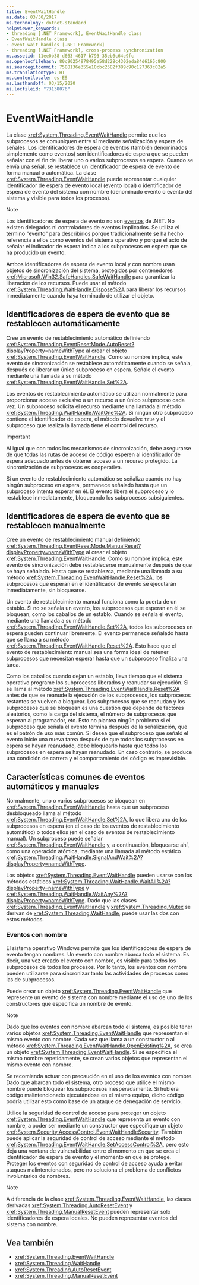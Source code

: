 ```yaml
---
title: EventWaitHandle
ms.date: 03/30/2017
ms.technology: dotnet-standard
helpviewer_keywords:
- threading [.NET Framework], EventWaitHandle class
- EventWaitHandle class
- event wait handles [.NET Framework]
- threading [.NET Framework], cross-process synchronization
ms.assetid: 11ee0b38-d663-4617-b793-35eb6c64e9fc
ms.openlocfilehash: 80c90254978495a58d228c4302eda84d6165c800
ms.sourcegitcommit: 7588136e355e10cbc2582f389c90c127363c02a5
ms.translationtype: HT
ms.contentlocale: es-ES
ms.lasthandoff: 03/15/2020
ms.locfileid: "73138076"
---
```

# <a name="eventwaithandle"></a>EventWaitHandle
La clase <xref:System.Threading.EventWaitHandle> permite que los subprocesos se comuniquen entre sí mediante señalización y espera de señales. Los identificadores de espera de eventos (también denominados simplemente como eventos) son identificadores de espera que se pueden señalar con el fin de liberar uno o varios subprocesos en espera. Cuando se envía una señal, se restablece un identificador de espera de evento de forma manual o automática. La clase <xref:System.Threading.EventWaitHandle> puede representar cualquier identificador de espera de evento local (evento local) o identificador de espera de evento del sistema con nombre (denominado evento o evento del sistema y visible para todos los procesos).  
  
> [!NOTE]
> Los identificadores de espera de evento no son [eventos](../events/index.md) de .NET. No existen delegados ni controladores de eventos implicados. Se utiliza el término "evento" para describirlos porque tradicionalmente se ha hecho referencia a ellos como eventos del sistema operativo y porque el acto de señalar el indicador de espera indica a los subprocesos en espera que se ha producido un evento.  
  
 Ambos identificadores de espera de evento local y con nombre usan objetos de sincronización del sistema, protegidos por contenedores <xref:Microsoft.Win32.SafeHandles.SafeWaitHandle> para garantizar la liberación de los recursos. Puede usar el método <xref:System.Threading.WaitHandle.Dispose%2A> para liberar los recursos inmediatamente cuando haya terminado de utilizar el objeto.  
  
## <a name="event-wait-handles-that-reset-automatically"></a>Identificadores de espera de evento que se restablecen automáticamente  
 Cree un evento de restablecimiento automático definiendo <xref:System.Threading.EventResetMode.AutoReset?displayProperty=nameWithType> al crear el objeto <xref:System.Threading.EventWaitHandle>. Como su nombre implica, este evento de sincronización se restablece automáticamente cuando se señala, después de liberar un único subproceso en espera. Señale el evento mediante una llamada a su método <xref:System.Threading.EventWaitHandle.Set%2A>.  
  
 Los eventos de restablecimiento automático se utilizan normalmente para proporcionar acceso exclusivo a un recurso a un único subproceso cada vez. Un subproceso solicita el recurso mediante una llamada al método <xref:System.Threading.WaitHandle.WaitOne%2A>. Si ningún otro subproceso contiene el identificador de espera, el método devuelve `true` y el subproceso que realiza la llamada tiene el control del recurso.  
  
> [!IMPORTANT]
> Al igual que con todos los mecanismos de sincronización, debe asegurarse de que todas las rutas de acceso de código esperen al identificador de espera adecuado antes de obtener acceso a un recurso protegido. La sincronización de subprocesos es cooperativa.  
  
 Si un evento de restablecimiento automático se señaliza cuando no hay ningún subproceso en espera, permanece señalado hasta que un subproceso intenta esperar en él. El evento libera el subproceso y lo restablece inmediatamente, bloqueando los subprocesos subsiguientes.  
  
## <a name="event-wait-handles-that-reset-manually"></a>Identificadores de espera de evento que se restablecen manualmente  
 Cree un evento de restablecimiento manual definiendo <xref:System.Threading.EventResetMode.ManualReset?displayProperty=nameWithType> al crear el objeto <xref:System.Threading.EventWaitHandle>. Como su nombre implica, este evento de sincronización debe restablecerse manualmente después de que se haya señalado. Hasta que se restablezca, mediante una llamada a su método <xref:System.Threading.EventWaitHandle.Reset%2A>, los subprocesos que esperan en el identificador de evento se ejecutarán inmediatamente, sin bloquearse.  
  
 Un evento de restablecimiento manual funciona como la puerta de un establo. Si no se señala un evento, los subprocesos que esperan en él se bloquean, como los caballos de un establo. Cuando se señala el evento, mediante una llamada a su método <xref:System.Threading.EventWaitHandle.Set%2A>, todos los subprocesos en espera pueden continuar libremente. El evento permanece señalado hasta que se llama a su método <xref:System.Threading.EventWaitHandle.Reset%2A>. Esto hace que el evento de restablecimiento manual sea una forma ideal de retener subprocesos que necesitan esperar hasta que un subproceso finaliza una tarea.  
  
 Como los caballos cuando dejan un establo, lleva tiempo que el sistema operativo programe los subprocesos liberados y reanudar su ejecución. Si se llama al método <xref:System.Threading.EventWaitHandle.Reset%2A> antes de que se reanude la ejecución de los subprocesos, los subprocesos restantes se vuelven a bloquear. Los subprocesos que se reanudan y los subprocesos que se bloquean es una cuestión que depende de factores aleatorios, como la carga del sistema, el número de subprocesos que esperan al programador, etc. Esto no plantea ningún problema si el subproceso que señala el evento termina después de la señalización, que es el patrón de uso más común. Si desea que el subproceso que señaló el evento inicie una nueva tarea después de que todos los subprocesos en espera se hayan reanudado, debe bloquearlo hasta que todos los subprocesos en espera se hayan reanudado. En caso contrario, se produce una condición de carrera y el comportamiento del código es imprevisible.  
  
## <a name="features-common-to-automatic-and-manual-events"></a>Características comunes de eventos automáticos y manuales  
 Normalmente, uno o varios subprocesos se bloquean en <xref:System.Threading.EventWaitHandle> hasta que un subproceso desbloqueado llama al método <xref:System.Threading.EventWaitHandle.Set%2A>, lo que libera uno de los subprocesos en espera (en el caso de los eventos de restablecimiento automático) o todos ellos (en el caso de eventos de restablecimiento manual). Un subproceso puede señalar <xref:System.Threading.EventWaitHandle> y, a continuación, bloquearse ahí, como una operación atómica, mediante una llamada al método estático <xref:System.Threading.WaitHandle.SignalAndWait%2A?displayProperty=nameWithType>.  
  
 Los objetos <xref:System.Threading.EventWaitHandle> pueden usarse con los métodos estáticos <xref:System.Threading.WaitHandle.WaitAll%2A?displayProperty=nameWithType> y <xref:System.Threading.WaitHandle.WaitAny%2A?displayProperty=nameWithType>. Dado que las clases <xref:System.Threading.EventWaitHandle> y <xref:System.Threading.Mutex> se derivan de <xref:System.Threading.WaitHandle>, puede usar las dos con estos métodos.  
  
### <a name="named-events"></a>Eventos con nombre  
 El sistema operativo Windows permite que los identificadores de espera de evento tengan nombres. Un evento con nombre abarca todo el sistema. Es decir, una vez creado el evento con nombre, es visible para todos los subprocesos de todos los procesos. Por lo tanto, los eventos con nombre pueden utilizarse para sincronizar tanto las actividades de procesos como las de subprocesos.  
  
 Puede crear un objeto <xref:System.Threading.EventWaitHandle> que represente un evento de sistema con nombre mediante el uso de uno de los constructores que especifica un nombre de evento.  
  
> [!NOTE]
> Dado que los eventos con nombre abarcan todo el sistema, es posible tener varios objetos <xref:System.Threading.EventWaitHandle> que representan el mismo evento con nombre. Cada vez que llama a un constructor o al método <xref:System.Threading.EventWaitHandle.OpenExisting%2A>, se crea un objeto <xref:System.Threading.EventWaitHandle>. Si se especifica el mismo nombre repetidamente, se crean varios objetos que representan el mismo evento con nombre.  
  
 Se recomienda actuar con precaución en el uso de los eventos con nombre. Dado que abarcan todo el sistema, otro proceso que utilice el mismo nombre puede bloquear los subprocesos inesperadamente. Si hubiera código malintencionado ejecutándose en el mismo equipo, dicho código podría utilizar esto como base de un ataque de denegación de servicio.  
  
 Utilice la seguridad de control de acceso para proteger un objeto <xref:System.Threading.EventWaitHandle> que representa un evento con nombre, a poder ser mediante un constructor que especifique un objeto <xref:System.Security.AccessControl.EventWaitHandleSecurity>. También puede aplicar la seguridad de control de acceso mediante el método <xref:System.Threading.EventWaitHandle.SetAccessControl%2A>, pero esto deja una ventana de vulnerabilidad entre el momento en que se crea el identificador de espera de evento y el momento en que se protege. Proteger los eventos con seguridad de control de acceso ayuda a evitar ataques malintencionados, pero no soluciona el problema de conflictos involuntarios de nombres.  
  
> [!NOTE]
> A diferencia de la clase <xref:System.Threading.EventWaitHandle>, las clases derivadas <xref:System.Threading.AutoResetEvent> y <xref:System.Threading.ManualResetEvent> pueden representar solo identificadores de espera locales. No pueden representar eventos del sistema con nombre.  
  
## <a name="see-also"></a>Vea también

- <xref:System.Threading.EventWaitHandle>
- <xref:System.Threading.WaitHandle>
- <xref:System.Threading.AutoResetEvent>
- <xref:System.Threading.ManualResetEvent>
